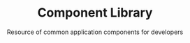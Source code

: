 ---
agency: Service Innovation Lab
title: Component Library
subtitle: Resource of common application components for developers
permalink:
excerpt: Resource of common application components for developers
image: /assets/img/projects/
image_accessibility:
image_icon:
tag: Component Library
expiration_date:
project_url: "[]()"
learn_more:
resources:
quote:
redirect_to:
  - https://github.com/ServiceInnovationLab/component-library
external_url: https://github.com/ServiceInnovationLab/component-library
external_link_title: GitHub
---